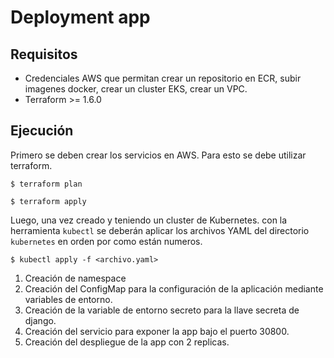 # Deployment app

## Requisitos

* Credenciales AWS que permitan crear un repositorio en ECR, subir imagenes docker, crear un cluster EKS, crear un VPC.
* Terraform >= 1.6.0

## Ejecución

Primero se deben crear los servicios en AWS. Para esto se debe utilizar terraform.

```
$ terraform plan
```

```
$ terraform apply
```

Luego, una vez creado y teniendo un cluster de Kubernetes. con la herramienta `kubectl` se deberán aplicar los archivos YAML del directorio `kubernetes` en orden por como están numeros.

```
$ kubectl apply -f <archivo.yaml>
```

1. Creación de namespace
2. Creación del ConfigMap para la configuración de la aplicación mediante variables de entorno.
3. Creación de la variable de entorno secreto para la llave secreta de django.
4. Creación del servicio para exponer la app bajo el puerto 30800.
5. Creación del despliegue de la app con 2 replicas.
